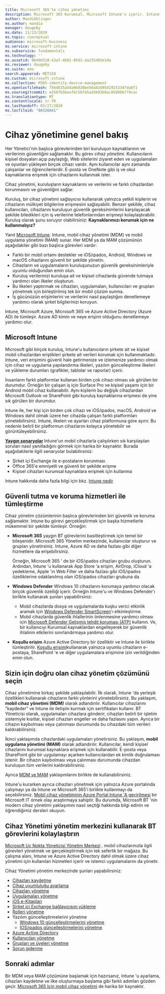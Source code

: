 ```yaml
---
title: Microsoft 365'te cihaz yönetimi
description: Microsoft 365 Kurumsal, Microsoft Intune'u içerir. Intune 'un kuruluşunuz için mobil cihaz yönetimi ve mobil uygulama yönetimi nasıl sağladığını öğrenin. Yaygın senaryoları okuyun ve ortamınızda Microsoft 365 dağıtmak için Intune 'u kullanın.
author: MandiOhlinger
ms.author: mandia
manager: dougeby
ms.date: 11/13/2019
ms.topic: conceptual
audience: microsoft-business
ms.service: microsoft-intune
ms.subservice: fundamentals
ms.technology: ''
ms.assetid: 0649d310-43a7-4b01-85d2-da255d03e1da
ms.reviewer: dougeby
ms.suite: ems
search.appverid: MET150
ms.custom: microsoft-intune
ms.collection: M365-identity-device-management
ms.openlocfilehash: 756d835a54a9b020be50a83d95d1925334fda8f1
ms.sourcegitcommit: e2567b5beaf6c5bf45a2d493b8ac05d996774cac
ms.translationtype: MT
ms.contentlocale: tr-TR
ms.lasthandoff: 03/27/2020
ms.locfileid: "80326641"
---
```

# <a name="device-management-overview"></a>Cihaz yönetimine genel bakış

Her Yönetici'nin başlıca görevlerinden biri kuruluşun kaynaklarının ve verilerinin güvenliğini sağlamaktır. Bu görev *cihaz yönetimi*. Kullanıcıların kişisel dosyaları açıp paylaştığı, Web sitelerini ziyaret eden ve uygulamaları ve oyunları yükleyen birçok cihazı vardır. Aynı kullanıcılar aynı zamanda çalışanlar ve öğrencilerlerdir. E-posta ve OneNote gibi iş ve okul kaynaklarına erişmek için cihazlarını kullanmak ister.

Cihaz yönetimi, kuruluşların kaynaklarını ve verilerini ve farklı cihazlardan korunmasını ve güvenliğini sağlar.

Kuruluş, bir cihaz yönetimi sağlayıcısı kullanarak yalnızca yetkili kişilerin ve cihazların mülkiyet bilgilerine erişmesini sağlayabilir. Benzer şekilde, cihaz kullanıcıları, cihazlarını kuruluşun güvenlik gereksinimlerini karşılayacak şekilde biledikleri için iş verilerine telefonlarından erişmeyi kolaylaştırabilir. Kuruluş olarak şunu soruyor olabilirsiniz: **Kaynaklarımızı korumak için ne kullanmalıyız?**

Yanıt [Microsoft Intune](what-is-intune.md). Intune, mobil cihaz yönetimi (MDM) ve mobil uygulama yönetimi (MAM) sunar. Her MDM ya da MAM çözümünün aşağıdakiler gibi bazı başlıca görevleri vardır:

- Farklı bir mobil ortamı destekler ve iOS/ıpados, Android, Windows ve macOS cihazlarını güvenli bir şekilde yönetin.
- Cihazların ve uygulamaların kuruluşunuzun güvenlik gereksinimleriyle uyumlu olduğundan emin olun.
- Kuruluş verilerinizi kuruluşa ait ve kişisel cihazlarda güvende tutmaya yardımcı olan ilkeler oluşturun.
- Bu ilkeleri yaptırmak ve cihazları, uygulamaları, kullanıcıları ve grupları yönetmek için birleştirilmiş tek bir mobil çözüm sunma.
- İş gücünüzün erişimlerini ve verilerini nasıl paylaştığını denetlemeye yardımcı olarak şirket bilgilerinizi koruyun.

Intune, Microsoft Azure, Microsoft 365 ve Azure Active Directory (Azure AD) ile tümleşir. Azure AD kimin ve neye erişimi olduğunu denetlemeye yardımcı olur.

## <a name="microsoft-intune"></a>Microsoft Intune

Microsoft gibi birçok kuruluş, Intune'u kullanıcıların şirkete ait ve kişisel mobil cihazlardan eriştikleri şirkete ait verileri korumak için kullanmaktadır. Intune, veri erişimini güvenli hale getirmenize ve izlemenize yardımcı olmak için cihaz ve uygulama yapılandırma ilkeleri, yazılım güncelleştirme ilkeleri ve yükleme durumları (grafikler, tablolar ve raporlar) içerir.

İnsanların farklı platformlar kullanan birden çok cihazı olması sık görülen bir durumdur. Örneğin bir çalışan iş için Surface Pro ve kişisel yaşamı için bir Android mobil cihaz kullanabilir. Aynı kişilerin bu değişik cihazlardan Microsoft Outlook ve SharePoint gibi kuruluş kaynaklarına erişmesi de yine sık görülen bir durumdur.

Intune ile, her kişi için birden çok cihazı ve iOS/ıpados, macOS, Android ve Windows dahil olmak üzere her cihazda çalışan farklı platformları yönetebilirsiniz. Intune, ilkeleri ve ayarları cihaz platformuna göre ayırır. Bu nedenle belirli bir platformun cihazlarını kolayca yönetebilir ve görüntüleyebilirsiniz.

**[Yaygın senaryolar](common-scenarios.md)** Intune'un mobil cihazlarla çalışılırken sık karşılaşılan soruları nasıl yanıtladığını görmek için harika bir kaynaktır. Burada aşağıdakilerle ilgili senaryolar bulabilirsiniz:  

- Şirket içi Exchange ile e-postaların korunması
- Office 365'e emniyetli ve güvenli bir şekilde erişme
- Kişisel cihazları kurumsal kaynaklara erişmek için kullanma

Intune hakkında daha fazla bilgi için bkz. [Intune nedir](what-is-intune.md).

## <a name="integration-with-secure-and-protect-services"></a>Güvenli tutma ve koruma hizmetleri ile tümleştirme

Cihaz yönetim çözümlerinin başlıca görevlerinden biri güvenlik ve koruma sağlamaktır. Intune bu görevi gerçekleştirmek için başka hizmetlerle mükemmel bir şekilde tümleşir. Örneğin:

- **Microsoft 365** yaygın BT görevlerini basitleştirmek için temel bir bileşenidir. Microsoft 365 Yönetim merkezinde, kullanıcılar oluşturur ve grupları yönetirsiniz. Intune, Azure AD ve daha fazlası gibi diğer hizmetlere da erişebilirsiniz.

  Örneğin, Microsoft 365 ' de bir iOS/ıpados cihazları grubu oluşturun. Ardından, Intune 'u kullanarak App Store 'a erişim, AirDrop, iCloud 'a yedekleme, Apple 'ın Web Filter ve daha fazlası gibi iOS/ıpados özelliklerine odaklanılmış olan iOS/ıpados cihazları grubuna da

- **Windows Defender** Windows 10 cihazlarını korumaya yardımcı olacak birçok güvenlik özelliği içerir. Örneğin Intune'u ve Windows Defender'ı birlikte kullanarak şunları yapabilirsiniz:

  - Mobil cihazlarda dosya ve uygulamalarda kuşku verici etkinlik aramak için [Windows Defender SmartScreen](../protect/endpoint-protection-windows-10.md)'ı etkinleştirme.
  - Mobil cihazlarda güvenlik ihlallerinin önlenmesine yardımcı olması için [Microsoft Defender Gelişmiş tehdit koruması (ATP)](../protect/advanced-threat-protection.md) kullanın. Ve, bir kullanıcıyı Kurumsal kaynaklardan engelleyerek bir güvenlik ihlalinin etkilerini sınırlandırmaya yardımcı olur.

- **Koşullu erişim** Azure Active Directory bir özelliktir ve Intune ile birlikte tümleştirilir. [Koşullu erişimi](../protect/conditional-access.md)kullanarak yalnızca uyumlu cihazların e-postaya, SharePoint 'e ve diğer uygulamalara erişimine izin verildiğinden emin olun.

## <a name="choose-the-device-management-solution-thats-right-for-you"></a>Sizin için doğru olan cihaz yönetim çözümünü seçin

Cihaz yönetimine birkaç şekilde yaklaşılabilir. İlk olarak, Intune 'da yerleşik özellikleri kullanarak cihazların farklı yönlerini yönetebilirsiniz. Bu yaklaşım, **mobil cihaz yönetimi (MDM)** olarak adlandırılır. Kullanıcılar cihazlarını "kaydeder" ve Intune ile iletişim kurmak için sertifikaları kullanır. BT Yöneticisi olarak, uygulamaları cihazlara gönderir, cihazları belirli bir işletim sistemiyle kısıtlar, kişisel cihazları engeller ve daha fazlasını yapın. Ayrıca bir cihazın kaybolması veya çalınması durumunda bu cihazdaki tüm verileri kaldırabilirsiniz.

İkinci yaklaşımda cihazlardaki uygulamaları yönetirsiniz. Bu yaklaşım, **mobil uygulama yönetimi (MAM)** olarak adlandırılır. Kullanıcılar, kendi kişisel cihazlarını kurumsal kaynaklara erişmek için kullanabilir. E-posta veya SharePoint gibi bir uygulamayı açarken kullanıcılardan ek kimlik doğrulaması istenir. Bir cihazın kaybolması veya çalınması durumunda cihazdan kuruluşun tüm verilerini kaldırabilirsiniz.

Ayrıca [MDM ve MAM](byod-technology-decisions.md) yaklaşımlarını birlikte de kullanabilirsiniz.

Intune'u kurarken ayrıca cihazları yönetmek için yalnızca Azure portalında çalışmayı ya da Intune ve Microsoft 365'i birlikte kullanmayı da seçebilirsiniz. [Mobil cihaz yönetiminin Azure Portal Intune 'A geçirilmesi](https://www.microsoft.com/itshowcase/Article/Content/1042/Migrating-mobile-device-management-to-Intune-in-the-Azure-portal) bir Microsoft IT örnek olay araştırmaya sahiptir. Bu durumda, Microsoft BT 'nin modern cihaz yönetimi yaklaşımını nasıl seçtiği hakkında bilgi edinin ve öğrendiğimiz dersleri okuyun.

## <a name="simplify-it-tasks-using-the-device-management-admin-center"></a>Cihaz Yönetimi yönetim merkezini kullanarak BT görevlerini kolaylaştırın

[Microsoft Uç Nokta Yöneticisi Yönetim Merkezi](https://go.microsoft.com/fwlink/?linkid=2109431) , mobil cihazlarınızla ilgili görevleri yönetmek ve gerçekleştirmek için tek seferlik bir mağaza. Bu çalışma alanı, Intune ve Azure Active Directory dahil olmak üzere cihaz yönetimi için kullanılan hizmetleri içerir ve istemci uygulamalarını da yönetir.

Cihaz Yönetimi yönetim merkezinde şunları yapabilirsiniz:

- [Cihazları kaydetme](../enrollment/device-enrollment.md)
- [Cihaz uyumluluğu ayarlama](../protect/device-compliance-get-started.md)
- [Cihazları yönetme](../remote-actions/device-management.md)
- [Uygulamaları yönetme](../apps/app-management.md)  
- [iOS e-Kitapları](../apps/vpp-ebooks-ios.md)  
- [Şirket içi Exchange bağlayıcısını yükleme](../protect/exchange-connector-install.md)  
- [Rolleri yönetme](role-based-access-control.md)  
- Yazılım güncelleştirmelerini yönetme
  - [Windows 10 güncelleştirmelerini yönetme](../protect/windows-update-for-business-configure.md)  
  - [İOS/ıpados güncelleştirmelerini yönetme](../protect/software-updates-ios.md)  
- [Azure Active Directory](https://docs.microsoft.com/azure/active-directory)  
- [Kullanıcıları yönetme](https://docs.microsoft.com/azure/active-directory/fundamentals/add-users-azure-active-directory)
- [Grupları ve üyeleri yönetme](https://docs.microsoft.com/azure/active-directory/fundamentals/active-directory-manage-groups)
- [Sorun giderme](help-desk-operators.md)

## <a name="next-steps"></a>Sonraki adımlar

Bir MDM veya MAM çözümüne başlamak için hazırsanız, Intune 'u ayarlama, cihazları kaydetme ve ilke oluşturmaya başlama gibi farklı adımları gözden geçir. [Microsoft 365 Için mobil cihaz yönetimi](https://docs.microsoft.com/microsoft-365/enterprise/mobility-infrastructure) de harika bir kaynaktır.
